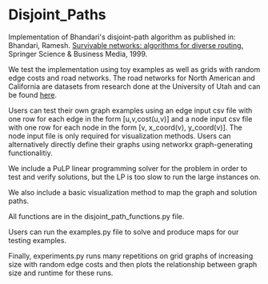 # Disjoint_Paths
Implementation of Bhandari's disjoint-path algorithm as published in: 
    Bhandari, Ramesh. [Survivable networks: algorithms for diverse routing.](https://link.springer.com/book/9780792383819) Springer Science & Business Media, 1999.

We test the implementation using toy examples as well as grids with random edge costs and road networks.  The road networks for North American and California are datasets from research done at the University of Utah and can be found [here](https://www.cs.utah.edu/~lifeifei/SpatialDataset.htm). 

Users can test their own graph examples using an edge input csv file with one row for each edge in the form [u,v,cost(u,v)] and a node input csv file with one row for each node in the form [v, x_coord(v), y_coord(v)].  The node input file is only required for visualization methods.  Users can alternatively directly define their graphs using networkx graph-generating functionalitiy.

We include a PuLP linear programming solver for the problem in order to test and verify solutions, but the LP is too slow to run the large instances on.

We also include a basic visualization method to map the graph and solution paths.

All functions are in the disjoint_path_functions.py file.

Users can run the examples.py file to solve and produce maps for our testing examples.

Finally, experiments.py runs many repetitions on grid graphs of increasing size with random edge costs and then plots the relationship between graph size and runtime for these runs.

